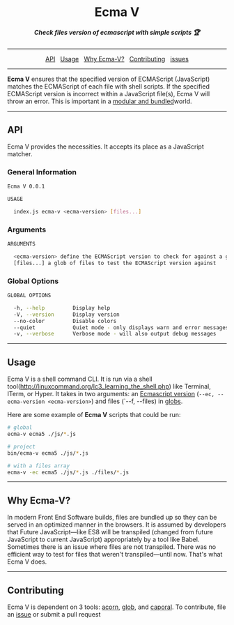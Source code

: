 <h1 align="center">Ecma V</h1>
<h5 align="center">Check files version of ecmascript with simple scripts 🏆</h5>

----

<p align="center">
  <a href="#api">API</a>&nbsp;&nbsp;
  <a href="#usage">Usage</a>&nbsp;&nbsp;
  <a href="#why">Why Ecma-V?</a>&nbsp;&nbsp;
  <a href="#contributing">Contributing</a>&nbsp;&nbsp;
  <a href="/issues">issues</a>  
</p>

----

**Ecma V** ensures that the specified version of ECMAScript (JavaScript) matches the ECMAScript of each file with shell scripts. If the specified ECMAScript version is incorrect within a JavaScript file(s), Ecma V will throw an error. This is important in a [modular and bundled](https://www.sitepoint.com/javascript-modules-bundling-transpiling/)world. 

----

## API

Ecma V provides the necessities. It accepts its place as a JavaScript matcher.

### General Information

```sh
Ecma V 0.0.1

USAGE

  index.js ecma-v <ecma-version> [files...]
```

### Arguments

```sh
ARGUMENTS

  <ecma-version> define the ECMAScript version to check for against a glob of JavaScript files      required
  [files...] a glob of files to test the ECMAScript version against                          optional
```

### Global Options

```sh
GLOBAL OPTIONS

  -h, --help         Display help
  -V, --version      Display version
  --no-color         Disable colors
  --quiet            Quiet mode - only displays warn and error messages
  -v, --verbose      Verbose mode - will also output debug messages
```

----

## Usage

Ecma V is a shell command CLI. It is run via a shell tool(http://linuxcommand.org/lc3_learning_the_shell.php) like Terminal, ITerm, or Hyper. It takes in two arguments: an [Ecmascript version](https://www.w3schools.com/js/js_versions.asp) (`--ec, --ecma-version <ecma-version>`) and files (`--f, --files) in [globs](http://searchsecurity.techtarget.com/definition/globbing).

Here are some example of **Ecma V** scripts that could be run:

```sh
# global
ecma-v ecma5 ./js/*.js

# project
bin/ecma-v ecma5 ./js/*.js

# with a files array
ecma-v -ec ecma5 ./js/*.js ./files/*.js
```

----


<h2 id="why">Why Ecma-V?</h2>

In modern Front End Software builds, files are bundled up so they can be served in an optimized manner in the browsers. It is assumed by developers that Future JavaScript—like ES8 will be transpiled (changed from future JavaScript to current JavaScript) appropriately by a tool like Babel. Sometimes there is an issue where files are not transpiled. There was no efficient way to test for files that weren't transpiled—until now. That's what Ecma V does.

----

## Contributing

Ecma V is dependent on 3 tools: [acorn](https://github.com/ternjs/acorn/), [glob](https://www.npmjs.com/package/glob), and [caporal](https://github.com/mattallty/Caporal.js). To contribute, file an [issue](https://github.com/dollarshaveclub/ecma-v/issues) or submit a pull request
